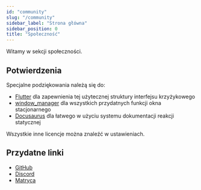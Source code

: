 ```yaml
---
id: "community"
slug: "/community"
sidebar_label: "Strona główna"
sidebar_position: 0
title: "Społeczność"
---
```


Witamy w sekcji społeczności.

## Potwierdzenia

Specjalne podziękowania należą się do:

* [Flutter](https://github.com/flutter/flutter) dla zapewnienia tej użytecznej struktury interfejsu krzyżykowego
* [window_manager](https://github.com/leanflutter/window_manager) dla wszystkich przydatnych funkcji okna stacjonarnego
* [Docusaurus](https://github.com/facebook/docusaurus) dla łatwego w użyciu systemu dokumentacji reakcji statycznej

Wszystkie inne licencje można znaleźć w ustawieniach.

## Przydatne linki

* [GitHub](https://github.com/LinwoodDev/Butterfly)
* [Discord](https://go.linwood.dev/discord)
* [Matryca](https://go.linwood.dev/matrix)
